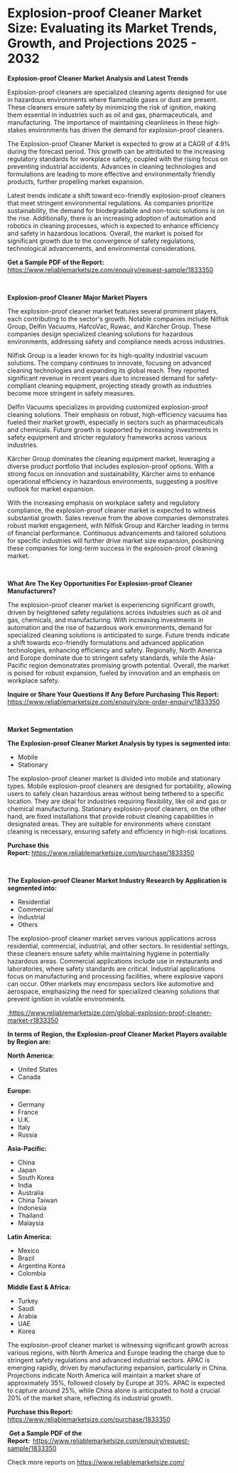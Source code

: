 <p><h1>Explosion-proof Cleaner Market Size: Evaluating its Market Trends, Growth, and Projections 2025 - 2032</h1></p><p><strong>Explosion-proof Cleaner Market Analysis and Latest Trends</strong></p>
<p><p>Explosion-proof cleaners are specialized cleaning agents designed for use in hazardous environments where flammable gases or dust are present. These cleaners ensure safety by minimizing the risk of ignition, making them essential in industries such as oil and gas, pharmaceuticals, and manufacturing. The importance of maintaining cleanliness in these high-stakes environments has driven the demand for explosion-proof cleaners.</p><p>The Explosion-proof Cleaner Market is expected to grow at a CAGR of 4.9% during the forecast period. This growth can be attributed to the increasing regulatory standards for workplace safety, coupled with the rising focus on preventing industrial accidents. Advances in cleaning technologies and formulations are leading to more effective and environmentally friendly products, further propelling market expansion.</p><p>Latest trends indicate a shift toward eco-friendly explosion-proof cleaners that meet stringent environmental regulations. As companies prioritize sustainability, the demand for biodegradable and non-toxic solutions is on the rise. Additionally, there is an increasing adoption of automation and robotics in cleaning processes, which is expected to enhance efficiency and safety in hazardous locations. Overall, the market is poised for significant growth due to the convergence of safety regulations, technological advancements, and environmental considerations.</p></p>
<p><strong>Get a Sample PDF of the Report:&nbsp;</strong> <a href="https://www.reliablemarketsize.com/enquiry/request-sample/1833350?utm_campaign=3075&utm_medium=2&utm_source=Github&utm_content=ia&utm_term=26032025&utm_id=explosion-proof-cleaner">https://www.reliablemarketsize.com/enquiry/request-sample/1833350</a></p>
<p>&nbsp;</p>
<p><strong>Explosion-proof Cleaner Major Market Players</strong></p>
<p><p>The explosion-proof cleaner market features several prominent players, each contributing to the sector's growth. Notable companies include Nilfisk Group, Delfin Vacuums, HafcoVac, Ruwac, and Kärcher Group. These companies design specialized cleaning solutions for hazardous environments, addressing safety and compliance needs across industries.</p><p>Nilfisk Group is a leader known for its high-quality industrial vacuum solutions. The company continues to innovate, focusing on advanced cleaning technologies and expanding its global reach. They reported significant revenue in recent years due to increased demand for safety-compliant cleaning equipment, projecting steady growth as industries become more stringent in safety measures.</p><p>Delfin Vacuums specializes in providing customized explosion-proof cleaning solutions. Their emphasis on robust, high-efficiency vacuums has fueled their market growth, especially in sectors such as pharmaceuticals and chemicals. Future growth is supported by increasing investments in safety equipment and stricter regulatory frameworks across various industries.</p><p>Kärcher Group dominates the cleaning equipment market, leveraging a diverse product portfolio that includes explosion-proof options. With a strong focus on innovation and sustainability, Kärcher aims to enhance operational efficiency in hazardous environments, suggesting a positive outlook for market expansion.</p><p>With the increasing emphasis on workplace safety and regulatory compliance, the explosion-proof cleaner market is expected to witness substantial growth. Sales revenue from the above companies demonstrates robust market engagement, with Nilfisk Group and Kärcher leading in terms of financial performance. Continuous advancements and tailored solutions for specific industries will further drive market size expansion, positioning these companies for long-term success in the explosion-proof cleaning market.</p></p>
<p>&nbsp;</p>
<p><strong>What Are The Key Opportunities For Explosion-proof Cleaner Manufacturers?</strong></p>
<p><p>The explosion-proof cleaner market is experiencing significant growth, driven by heightened safety regulations across industries such as oil and gas, chemicals, and manufacturing. With increasing investments in automation and the rise of hazardous work environments, demand for specialized cleaning solutions is anticipated to surge. Future trends indicate a shift towards eco-friendly formulations and advanced application technologies, enhancing efficiency and safety. Regionally, North America and Europe dominate due to stringent safety standards, while the Asia-Pacific region demonstrates promising growth potential. Overall, the market is poised for robust expansion, fueled by innovation and an emphasis on workplace safety.</p></p>
<p><strong>Inquire or Share Your Questions If Any Before Purchasing This Report:</strong> <a href="https://www.reliablemarketsize.com/enquiry/pre-order-enquiry/1833350?utm_campaign=3075&utm_medium=2&utm_source=Github&utm_content=ia&utm_term=26032025&utm_id=explosion-proof-cleaner">https://www.reliablemarketsize.com/enquiry/pre-order-enquiry/1833350</a></p>
<p>&nbsp;</p>
<p><strong>Market Segmentation</strong></p>
<p><strong>The Explosion-proof Cleaner Market Analysis by types is segmented into:</strong></p>
<p><ul><li>Mobile</li><li>Stationary</li></ul></p>
<p><p>The explosion-proof cleaner market is divided into mobile and stationary types. Mobile explosion-proof cleaners are designed for portability, allowing users to safely clean hazardous areas without being tethered to a specific location. They are ideal for industries requiring flexibility, like oil and gas or chemical manufacturing. Stationary explosion-proof cleaners, on the other hand, are fixed installations that provide robust cleaning capabilities in designated areas. They are suitable for environments where constant cleaning is necessary, ensuring safety and efficiency in high-risk locations.</p></p>
<p><strong>Purchase this Report:&nbsp;</strong><a href="https://www.reliablemarketsize.com/purchase/1833350?utm_campaign=3075&utm_medium=2&utm_source=Github&utm_content=ia&utm_term=26032025&utm_id=explosion-proof-cleaner">https://www.reliablemarketsize.com/purchase/1833350</a></p>
<p>&nbsp;</p>
<p><strong>The Explosion-proof Cleaner Market Industry Research by Application is segmented into:</strong></p>
<p><ul><li>Residential</li><li>Commercial</li><li>Industrial</li><li>Others</li></ul></p>
<p><p>The explosion-proof cleaner market serves various applications across residential, commercial, industrial, and other sectors. In residential settings, these cleaners ensure safety while maintaining hygiene in potentially hazardous areas. Commercial applications include use in restaurants and laboratories, where safety standards are critical. Industrial applications focus on manufacturing and processing facilities, where explosive vapors can occur. Other markets may encompass sectors like automotive and aerospace, emphasizing the need for specialized cleaning solutions that prevent ignition in volatile environments.</p></p>
<p><a href="https://www.reliablemarketsize.com/global-explosion-proof-cleaner-market-r1833350?utm_campaign=3075&utm_medium=2&utm_source=Github&utm_content=ia&utm_term=26032025&utm_id=explosion-proof-cleaner">&nbsp;https://www.reliablemarketsize.com/global-explosion-proof-cleaner-market-r1833350</a></p>
<p><strong>In terms of Region, the Explosion-proof Cleaner Market Players available by Region are:</strong></p>
<p>
    <p> <strong> North America: </strong>
        <ul>
            <li>United States</li>
            <li>Canada</li>
        </ul>
        </p> 
    <p> <strong> Europe: </strong>
        <ul>
            <li>Germany</li>
            <li>France</li>
            <li>U.K.</li>
            <li>Italy</li>
            <li>Russia</li>
        </ul>
        </p> 
    <p> <strong> Asia-Pacific: </strong>
        <ul>
            <li>China</li>
            <li>Japan</li>
            <li>South Korea</li>
            <li>India</li>
            <li>Australia</li>
            <li>China Taiwan</li>
            <li>Indonesia</li>
            <li>Thailand</li>
            <li>Malaysia</li>
        </ul>
        </p> 
    <p> <strong> Latin America: </strong>
        <ul>
            <li>Mexico</li>
            <li>Brazil</li>
            <li>Argentina Korea</li>
            <li>Colombia</li>
        </ul>
        </p> 
    <p> <strong> Middle East & Africa: </strong>
        <ul>
            <li>Turkey</li>
            <li>Saudi</li>
            <li>Arabia</li>
            <li>UAE</li>
            <li>Korea</li>
        </ul>
    </p>
    </p>
<p><p>The explosion-proof cleaner market is witnessing significant growth across various regions, with North America and Europe leading the charge due to stringent safety regulations and advanced industrial sectors. APAC is emerging rapidly, driven by manufacturing expansion, particularly in China. Projections indicate North America will maintain a market share of approximately 35%, followed closely by Europe at 30%. APAC is expected to capture around 25%, while China alone is anticipated to hold a crucial 20% of the market share, reflecting its industrial growth.</p></p>
<p><strong>Purchase this Report: </strong><a href="https://www.reliablemarketsize.com/purchase/1833350?utm_campaign=3075&utm_medium=2&utm_source=Github&utm_content=ia&utm_term=26032025&utm_id=explosion-proof-cleaner">https://www.reliablemarketsize.com/purchase/1833350</a></p>
<p>&nbsp;<strong>Get a Sample PDF of the Report:&nbsp;&nbsp;</strong><a href="https://www.reliablemarketsize.com/enquiry/request-sample/1833350?utm_campaign=3075&utm_medium=2&utm_source=Github&utm_content=ia&utm_term=26032025&utm_id=explosion-proof-cleaner">https://www.reliablemarketsize.com/enquiry/request-sample/1833350</a></p>
<p><strong></strong></p>
<p>Check more reports on <a href="https://www.reliablemarketsize.com/?utm_campaign=3075&utm_medium=2&utm_source=Github&utm_content=ia&utm_term=26032025&utm_id=explosion-proof-cleaner">https://www.reliablemarketsize.com/</a></p>
